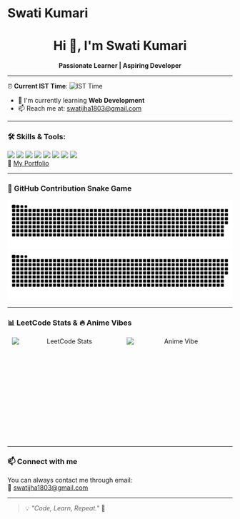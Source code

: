 # Swati Kumari

<h1 align="center">Hi 👋, I'm Swati Kumari</h1>

<p align="center">
  <strong>Passionate Learner | Aspiring Developer</strong>
</p>

---

⏰ **Current IST Time**: <img src="https://img.shields.io/badge/dynamic/json?color=blue&label=IST&query=datetime&url=https%3A%2F%2Fworldtimeapi.org%2Fapi%2Ftimezone%2FAsia%2FKolkata" alt="IST Time"/>

- 🌱 I'm currently learning **Web Development**
- 📫 Reach me at: [swatijha1803@gmail.com](mailto:swatijha1803@gmail.com)

---

### 🛠️ Skills & Tools:

<p>
  <img src="https://img.shields.io/badge/-Java-007396?logo=java&logoColor=white" />
  <img src="https://img.shields.io/badge/-Python-3776AB?logo=python&logoColor=white" />
  <img src="https://img.shields.io/badge/-DSA-FF6F00?style=flat&logo=codeforces&logoColor=white" />
  <img src="https://img.shields.io/badge/-HTML5-E34F26?logo=html5&logoColor=white" />
  <img src="https://img.shields.io/badge/-CSS3-1572B6?logo=css3&logoColor=white" />
  <img src="https://img.shields.io/badge/-JavaScript-F7DF1E?logo=javascript&logoColor=black" />
  <img src="https://img.shields.io/badge/-Flask-000000?logo=flask&logoColor=white" />
  <img src="https://img.shields.io/badge/-API-0052CC?logo=postman&logoColor=white" />
  <br>
  🔗 <a href="https://swati89923.github.io/Swati89923/">My Portfolio</a>
</p>

---

### 🐍 GitHub Contribution Snake Game

![GitHub Snake Light](https://raw.githubusercontent.com/Swati89923/snk/output/github-contribution-grid-snake.svg)
![GitHub Snake Dark](https://raw.githubusercontent.com/Swati89923/snk/output/github-contribution-grid-snake-dark.svg?palette=github-dark)

---

### 📊 LeetCode Stats & 🔥 Anime Vibes

<div align="center">
  <img src="https://leetcard.jacoblin.cool/swati_kumari8?theme=dark&font=Fira+Code&ext=activity" alt="LeetCode Stats" style="display:inline-block; width:48%;" />
  &nbsp;&nbsp;
  <img src="https://www.icegif.com/wp-content/uploads/2023/06/icegif-830.gif" alt="Anime Vibe" style="display:inline-block; width:45%; height:230px;" />
</div>

---

### 📫 Connect with me

You can always contact me through email:  
📧 [swatijha1803@gmail.com](mailto:swatijha1803@gmail.com)

---

> 💡 *"Code, Learn, Repeat."* 🚀
